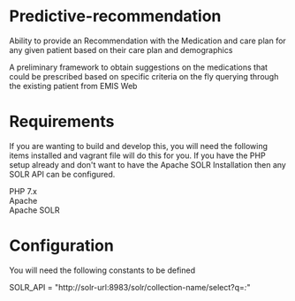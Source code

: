 # Predictive-recommendation

Ability to provide an Recommendation with the Medication and care plan for any given patient based on their care plan and demographics

A preliminary framework to obtain suggestions on the medications that could be prescribed based on specific criteria on the fly querying through the existing patient from EMIS Web

# Requirements

If you are wanting to build and develop this, you will need the following items installed and vagrant file will do this for you. If you have the PHP setup already and don't want to have the Apache SOLR Installation then any SOLR API can be configured.

PHP 7.x<br/>
Apache<br/>
Apache SOLR

# Configuration

You will need the following constants to be defined

SOLR_API = "http://solr-url:8983/solr/collection-name/select?q=*:*"
